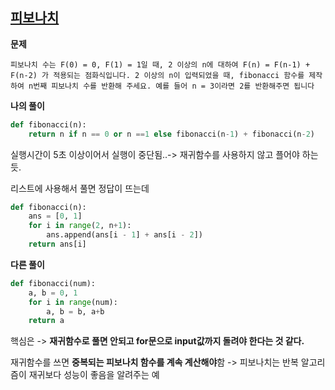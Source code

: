 ## [피보나치](https://programmers.co.kr/learn/challenge_codes/5)

**문제**

```
피보나치 수는 F(0) = 0, F(1) = 1일 때, 2 이상의 n에 대하여 F(n) = F(n-1) + F(n-2) 가 적용되는 점화식입니다. 2 이상의 n이 입력되었을 때, fibonacci 함수를 제작하여 n번째 피보나치 수를 반환해 주세요. 예를 들어 n = 3이라면 2를 반환해주면 됩니다
```



**나의 풀이** 

```python
def fibonacci(n):
    return n if n == 0 or n ==1 else fibonacci(n-1) + fibonacci(n-2)
```

실행시간이 5초 이상이어서 실행이 중단됨..-> 재귀함수를 사용하지 않고 플어야 하는듯.

리스트에 사용해서 풀면 정답이 뜨는데

```python
def fibonacci(n):
    ans = [0, 1]
    for i in range(2, n+1):
        ans.append(ans[i - 1] + ans[i - 2])
    return ans[i]
```



**다른 풀이**

```python
def fibonacci(num):
    a, b = 0, 1
    for i in range(num):
        a, b = b, a+b
    return a
```



핵심은 -> **재귀함수로 풀면 안되고 for문으로 input값까지 돌려야 한다는 것 같다.** 

재귀함수를 쓰면 **중복되는 피보나치 함수를 계속 계산해야**함 -> 피보나치는 반복 알고리즘이 재귀보다 성능이 좋음을 알려주는 예

